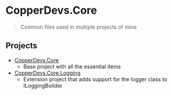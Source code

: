 # CopperDevs.Core

> Common files used in multiple projects of mine

## Projects
- [CopperDevs.Core](./CopperDevs.Core)
  - Base project with all the essential items
- [CopperDevs.Core.Logging](./CopperDevs.Core.Logging)
  - Extension project that adds support for the logger class to ILoggingBuilder